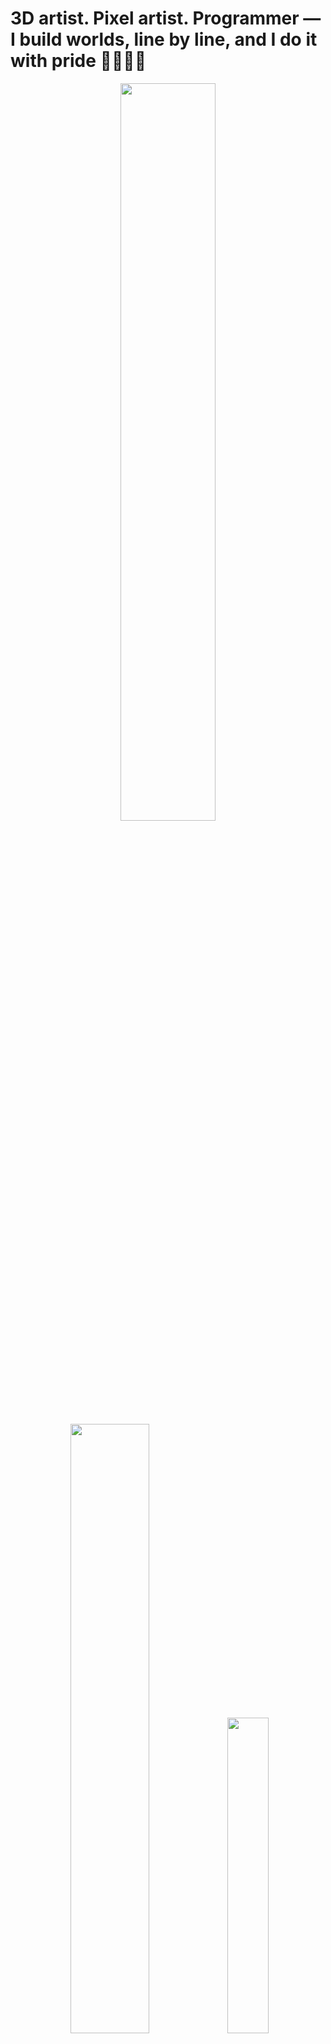 # 3D artist. Pixel artist. Programmer — I build worlds, line by line, and I do it with pride 🏳️‍🌈🏳️‍⚧️
<div align="center">
  <img src="https://github-readme-stats.vercel.app/api?username=biancaalgarcia&theme=aura&hide_border=true&include_all_commits=true&count_private=true" width="55%" /> </br>
  <img src="https://github-readme-streak-stats.herokuapp.com/?user=biancaalgarcia&theme=aura&hide_border=true" width="50%" />
  <img src="https://github-readme-stats.vercel.app/api/top-langs/?username=biancaalgarcia&theme=aura&hide_border=true&include_all_commits=true&count_private=true&layout=compact" width="36%" /> </br>

</div>
---
<div align="center">
  
</div>
